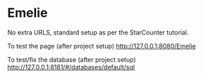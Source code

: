 # Emelie

No extra URLS, standard setup as per the StarCounter tutorial.

To test the page (after project setup)
http://127.0.0.1:8080/Emelie

To test/fix the database (after project setup)
http://127.0.0.1:8181/#/databases/default/sql
